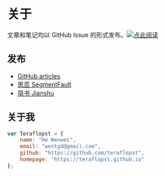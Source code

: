 # 关于

文章和笔记均以 GitHub Issue 的形式发布。[![点此阅读][github_articles_badge]][github_articles]


## 发布

- [GitHub articles][github_articles]
- [思否 SegmentFault][segmentfault_blog]
- [简书 Jianshu][jianshu_articles]


## 关于我

```javascript
var Teraflopst = {
    name: "He Wenwei",
    email: "wentgd@gmail.com",
    github: "https://github.com/teraflopst",
    homepage: "https://teraflopst.github.io"
};
```


[github_articles]: https://github.com/Teraflopst/articles/issues
[jianshu_articles]: http://www.jianshu.com/users/kxLbyQ/latest_articles
[segmentfault_blog]: https://segmentfault.com/blog/teraflopst

[github_articles_badge]: https://img.shields.io/badge/%E9%98%85%E8%AF%BB-issues-brightgreen.svg?style=flat-square
